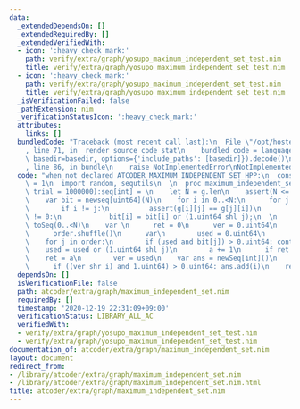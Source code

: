 ```yaml
---
data:
  _extendedDependsOn: []
  _extendedRequiredBy: []
  _extendedVerifiedWith:
  - icon: ':heavy_check_mark:'
    path: verify/extra/graph/yosupo_maximum_independent_set_test.nim
    title: verify/extra/graph/yosupo_maximum_independent_set_test.nim
  - icon: ':heavy_check_mark:'
    path: verify/extra/graph/yosupo_maximum_independent_set_test.nim
    title: verify/extra/graph/yosupo_maximum_independent_set_test.nim
  _isVerificationFailed: false
  _pathExtension: nim
  _verificationStatusIcon: ':heavy_check_mark:'
  attributes:
    links: []
  bundledCode: "Traceback (most recent call last):\n  File \"/opt/hostedtoolcache/Python/3.10.5/x64/lib/python3.10/site-packages/onlinejudge_verify/documentation/build.py\"\
    , line 71, in _render_source_code_stat\n    bundled_code = language.bundle(stat.path,\
    \ basedir=basedir, options={'include_paths': [basedir]}).decode()\n  File \"/opt/hostedtoolcache/Python/3.10.5/x64/lib/python3.10/site-packages/onlinejudge_verify/languages/nim.py\"\
    , line 86, in bundle\n    raise NotImplementedError\nNotImplementedError\n"
  code: "when not declared ATCODER_MAXIMUM_INDEPENDENT_SET_HPP:\n  const ATCODER_MAXIMUM_INDEPENDENT_SET_HPP*\
    \ = 1\n  import random, sequtils\n  \n  proc maximum_independent_set*[T](g:seq[seq[T]],\
    \ trial = 1000000):seq[int] = \n    let N = g.len\n    assert(N <= 64);\n  \n\
    \    var bit = newseq[uint64](N)\n    for i in 0..<N:\n      for j in 0..<N:\n\
    \        if i != j:\n          assert(g[i][j] == g[j][i])\n          if g[i][j]\
    \ != 0:\n            bit[i] = bit[i] or (1.uint64 shl j);\n  \n    var order =\
    \ toSeq(0..<N)\n    var \n      ret = 0\n      ver = 0.uint64\n    for i in 0..<trial:\n\
    \      order.shuffle()\n      var\n        used = 0.uint64\n        a = 0\n  \
    \    for j in order:\n        if (used and bit[j]) > 0.uint64: continue\n    \
    \    used = used or (1.uint64 shl j)\n        a += 1\n      if ret < a:\n    \
    \    ret = a\n        ver = used\n    var ans = newSeq[int]()\n    for i in 0..<N:\n\
    \      if ((ver shr i) and 1.uint64) > 0.uint64: ans.add(i)\n    return ans\n\n"
  dependsOn: []
  isVerificationFile: false
  path: atcoder/extra/graph/maximum_independent_set.nim
  requiredBy: []
  timestamp: '2020-12-19 22:31:09+09:00'
  verificationStatus: LIBRARY_ALL_AC
  verifiedWith:
  - verify/extra/graph/yosupo_maximum_independent_set_test.nim
  - verify/extra/graph/yosupo_maximum_independent_set_test.nim
documentation_of: atcoder/extra/graph/maximum_independent_set.nim
layout: document
redirect_from:
- /library/atcoder/extra/graph/maximum_independent_set.nim
- /library/atcoder/extra/graph/maximum_independent_set.nim.html
title: atcoder/extra/graph/maximum_independent_set.nim
---
```

